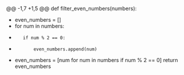 @@ -1,7 +1,5 @@
 def filter_even_numbers(numbers):
-    even_numbers = []
-    for num in numbers:
-        if num % 2 == 0:
-            even_numbers.append(num)
+    even_numbers = [num for num in numbers if num % 2 == 0]
     return even_numbers
